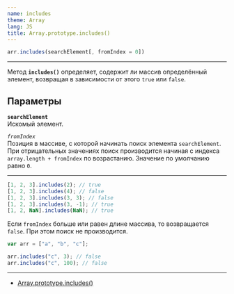 ```yaml
---
name: includes
theme: Array
lang: JS
title: Array.prototype.includes()
---
```


```js
arr.includes(searchElement[, fromIndex = 0])
```

---

Метод **`includes()`** определяет, содержит ли массив определённый элемент, возвращая в зависимости от этого `true` или `false`.

## Параметры

**`searchElement`**<br />
Искомый элемент.

_`fromIndex`_<br />
Позиция в массиве, с которой начинать поиск элемента `searchElement`. При отрицательных значениях поиск производится начиная с индекса `array.length + fromIndex` по возрастанию. Значение по умолчанию равно `0`.

---

```js
[1, 2, 3].includes(2); // true
[1, 2, 3].includes(4); // false
[1, 2, 3].includes(3, 3); // false
[1, 2, 3].includes(3, -1); // true
[1, 2, NaN].includes(NaN); // true
```

Если `fromIndex` больше или равен длине массива, то возвращается `false`. При этом поиск не производится.

```js
var arr = ["a", "b", "c"];

arr.includes("c", 3); // false
arr.includes("c", 100); // false
```

---

- [Array.prototype.includes()](https://developer.mozilla.org/ru/docs/Web/JavaScript/Reference/Global_Objects/Array/includes)
